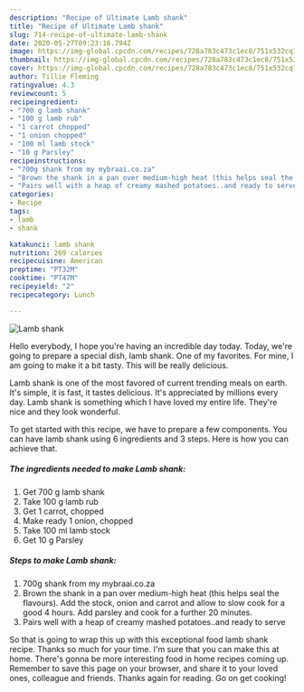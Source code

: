 ```yaml
---
description: "Recipe of Ultimate Lamb shank"
title: "Recipe of Ultimate Lamb shank"
slug: 714-recipe-of-ultimate-lamb-shank
date: 2020-05-27T09:23:16.794Z
image: https://img-global.cpcdn.com/recipes/728a783c473c1ec8/751x532cq70/lamb-shank-recipe-main-photo.jpg
thumbnail: https://img-global.cpcdn.com/recipes/728a783c473c1ec8/751x532cq70/lamb-shank-recipe-main-photo.jpg
cover: https://img-global.cpcdn.com/recipes/728a783c473c1ec8/751x532cq70/lamb-shank-recipe-main-photo.jpg
author: Tillie Fleming
ratingvalue: 4.3
reviewcount: 5
recipeingredient:
- "700 g lamb shank"
- "100 g lamb rub"
- "1 carrot chopped"
- "1 onion chopped"
- "100 ml lamb stock"
- "10 g Parsley"
recipeinstructions:
- "700g shank from my mybraai.co.za"
- "Brown the shank in a pan over medium-high heat (this helps seal the flavours). Add the stock, onion and carrot and allow to slow cook for a good 4 hours. Add parsley and cook for a further 20 minutes."
- "Pairs well with a heap of creamy mashed potatoes..and ready to serve"
categories:
- Recipe
tags:
- lamb
- shank

katakunci: lamb shank 
nutrition: 269 calories
recipecuisine: American
preptime: "PT32M"
cooktime: "PT47M"
recipeyield: "2"
recipecategory: Lunch

---
```



![Lamb shank](https://img-global.cpcdn.com/recipes/728a783c473c1ec8/751x532cq70/lamb-shank-recipe-main-photo.jpg)

Hello everybody, I hope you're having an incredible day today. Today, we're going to prepare a special dish, lamb shank. One of my favorites. For mine, I am going to make it a bit tasty. This will be really delicious.



Lamb shank is one of the most favored of current trending meals on earth. It's simple, it is fast, it tastes delicious. It's appreciated by millions every day. Lamb shank is something which I have loved my entire life. They're nice and they look wonderful.


To get started with this recipe, we have to prepare a few components. You can have lamb shank using 6 ingredients and 3 steps. Here is how you can achieve that.

<!--inarticleads1-->

##### The ingredients needed to make Lamb shank:

1. Get 700 g lamb shank
1. Take 100 g lamb rub
1. Get 1 carrot, chopped
1. Make ready 1 onion, chopped
1. Take 100 ml lamb stock
1. Get 10 g Parsley




<!--inarticleads2-->

##### Steps to make Lamb shank:

1. 700g shank from my mybraai.co.za
1. Brown the shank in a pan over medium-high heat (this helps seal the flavours). Add the stock, onion and carrot and allow to slow cook for a good 4 hours. Add parsley and cook for a further 20 minutes.
1. Pairs well with a heap of creamy mashed potatoes..and ready to serve




So that is going to wrap this up with this exceptional food lamb shank recipe. Thanks so much for your time. I'm sure that you can make this at home. There's gonna be more interesting food in home recipes coming up. Remember to save this page on your browser, and share it to your loved ones, colleague and friends. Thanks again for reading. Go on get cooking!
